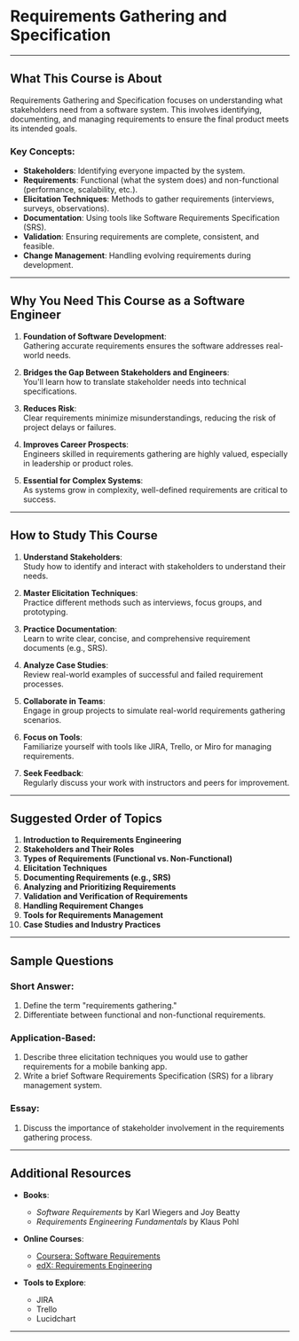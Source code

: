 # Requirements Gathering and Specification

---

## What This Course is About

Requirements Gathering and Specification focuses on understanding what stakeholders need from a software system. This involves identifying, documenting, and managing requirements to ensure the final product meets its intended goals.

### Key Concepts:

- **Stakeholders**: Identifying everyone impacted by the system.
- **Requirements**: Functional (what the system does) and non-functional (performance, scalability, etc.).
- **Elicitation Techniques**: Methods to gather requirements (interviews, surveys, observations).
- **Documentation**: Using tools like Software Requirements Specification (SRS).
- **Validation**: Ensuring requirements are complete, consistent, and feasible.
- **Change Management**: Handling evolving requirements during development.

---

## Why You Need This Course as a Software Engineer

1. **Foundation of Software Development**:  
   Gathering accurate requirements ensures the software addresses real-world needs.

2. **Bridges the Gap Between Stakeholders and Engineers**:  
   You'll learn how to translate stakeholder needs into technical specifications.

3. **Reduces Risk**:  
   Clear requirements minimize misunderstandings, reducing the risk of project delays or failures.

4. **Improves Career Prospects**:  
   Engineers skilled in requirements gathering are highly valued, especially in leadership or product roles.

5. **Essential for Complex Systems**:  
   As systems grow in complexity, well-defined requirements are critical to success.

---

## How to Study This Course

1. **Understand Stakeholders**:  
   Study how to identify and interact with stakeholders to understand their needs.

2. **Master Elicitation Techniques**:  
   Practice different methods such as interviews, focus groups, and prototyping.

3. **Practice Documentation**:  
   Learn to write clear, concise, and comprehensive requirement documents (e.g., SRS).

4. **Analyze Case Studies**:  
   Review real-world examples of successful and failed requirement processes.

5. **Collaborate in Teams**:  
   Engage in group projects to simulate real-world requirements gathering scenarios.

6. **Focus on Tools**:  
   Familiarize yourself with tools like JIRA, Trello, or Miro for managing requirements.

7. **Seek Feedback**:  
   Regularly discuss your work with instructors and peers for improvement.

---

## Suggested Order of Topics

1. **Introduction to Requirements Engineering**
2. **Stakeholders and Their Roles**
3. **Types of Requirements (Functional vs. Non-Functional)**
4. **Elicitation Techniques**
5. **Documenting Requirements (e.g., SRS)**
6. **Analyzing and Prioritizing Requirements**
7. **Validation and Verification of Requirements**
8. **Handling Requirement Changes**
9. **Tools for Requirements Management**
10. **Case Studies and Industry Practices**

---

## Sample Questions

### Short Answer:

1. Define the term "requirements gathering."
2. Differentiate between functional and non-functional requirements.

### Application-Based:

1. Describe three elicitation techniques you would use to gather requirements for a mobile banking app.
2. Write a brief Software Requirements Specification (SRS) for a library management system.

### Essay:

1. Discuss the importance of stakeholder involvement in the requirements gathering process.

---

## Additional Resources

- **Books**:

  - _Software Requirements_ by Karl Wiegers and Joy Beatty
  - _Requirements Engineering Fundamentals_ by Klaus Pohl

- **Online Courses**:

  - [Coursera: Software Requirements](https://www.coursera.org/)
  - [edX: Requirements Engineering](https://www.edx.org/)

- **Tools to Explore**:
  - JIRA
  - Trello
  - Lucidchart

---
